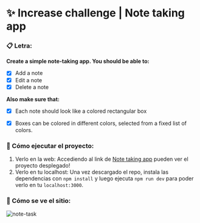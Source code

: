 # ✨ Increase challenge | Note taking app

### 📋 Letra:

**Create a simple note-taking app. You should be able to:**
  - [x] Add a note
  - [x]  Edit a note
  - [x]  Delete a note
  
**Also make sure that:**
  - [x]  Each note should look like a colored rectangular box
  - [x]  Boxes can be colored in different colors, selected from a fixed list of colors.



### 🤔 Cómo ejecutar el proyecto:

1. Verlo en la web:
  Accediendo al link de [Note taking app](https://note-taking-app-madeval.vercel.app/) pueden ver el proyecto desplegado!
2. Verlo en tu localhost:
  Una vez descargado el repo, instala las dependencias con `npm install` y luego ejecuta `npm run dev` para poder verlo en tu `localhost:3000`.


### 📸 Cómo se ve el sitio:
![note-task](https://user-images.githubusercontent.com/55862658/162103187-77c9101e-3d9b-421c-8b0f-973bc2f2bdb2.png)
